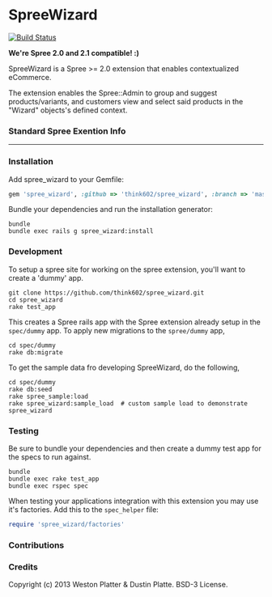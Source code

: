 SpreeWizard
============

[![Build Status](https://travis-ci.org/think602/spree_wizard.png?branch=master)](https://travis-ci.org/think602/spree_wizard)

__We're Spree 2.0 and 2.1 compatible! :)__

SpreeWizard is a Spree >= 2.0 extension that enables contextualized eCommerce.

The extension enables the Spree::Admin to group and suggest products/variants, 
and customers view and select said products in the "Wizard" objects's defined 
context.

<!-- TODO better explain this -->

<!-- TODO put link to demo site -->

<!-- TODO create simple video -->

### Standard Spree Exention Info
<hr />

### Installation

Add spree_wizard to your Gemfile:

```ruby
gem 'spree_wizard', :github => 'think602/spree_wizard', :branch => 'master'
```

Bundle your dependencies and run the installation generator:

```shell
bundle
bundle exec rails g spree_wizard:install
```


### Development
To setup a spree site for working on the spree extension, you'll want to create
a 'dummy' app.

```shell
git clone https://github.com/think602/spree_wizard.git
cd spree_wizard
rake test_app
```

This creates a Spree rails app with the Spree extension already setup in the
```spec/dummy``` app. To apply new migrations to the ```spree/dummy``` app,

```shell
cd spec/dummy
rake db:migrate
```

To get the sample data fro developing SpreeWizard, do the following,
```shell
cd spec/dummy
rake db:seed
rake spree_sample:load
rake spree_wizard:sample_load  # custom sample load to demonstrate spree_wizard
```


### Testing
Be sure to bundle your dependencies and then create a dummy test app for the specs to run against.

```shell
bundle
bundle exec rake test_app
bundle exec rspec spec
```

When testing your applications integration with this extension you may use it's factories.
Add this to the `spec_helper` file:

```ruby
require 'spree_wizard/factories'
```

### Contributions

### Credits
Copyright (c) 2013 Weston Platter & Dustin Platte. BSD-3 License.
